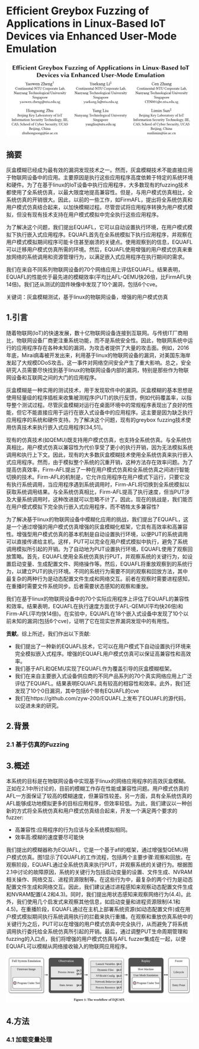 # Efficient Greybox Fuzzing of Applications in Linux-Based IoT Devices via Enhanced User-Mode Emulation

![](images/Pasted%20image%2020230321210045.png)

## 摘要
灰盒模糊已经成为最有效的漏洞发现技术之一。然而，灰盒模糊技术不能直接应用于物联网设备中的应用。主要原因是执行这些应用程序高度依赖于特定的系统环境和硬件。为了在基于linux的IoT设备中执行应用程序，大多数现有的fuzzing技术都使用了全系统仿真，以最大限度地提高兼容性。但是，与用户模式仿真相比，全系统仿真的开销很大。因此，以前的一些工作，如FirmAFL，提出将全系统仿真和用户模式仿真结合起来，以加快模糊过程。尽管尝试将应用程序转换为用户模式模拟，但没有现有技术支持在用户模式模拟中完全执行这些应用程序。

为了解决这个问题，我们提出EQUAFL，它可以自动设置执行环境，在用户模式模拟下执行嵌入式应用程序。EQUAFL首先在全系统模拟下执行应用程序，并观察在用户模式模拟期间程序可能卡住甚至崩溃的关键点。使用观察到的信息，EQUAFL可以迁移用户模式仿真所需的环境。然后，EQUAFL使用增强的用户模式仿真来重放网络的系统调用和资源管理行为，以满足嵌入式应用程序在执行期间的需求。

我们在来自不同系列物联网设备的70个网络应用上评估EQUAFL。结果表明，EQUAFL的性能优于最先进的模糊效率(平均比AFL-QEMU快26倍，比FirmAFL快14倍)。我们还从测试的固件映像中发现了10个漏洞，包括6个cve。

关键词：灰盒模糊测试，基于linux的物联网设备，增强的用户模式仿真

## 1.引言
随着物联网(IoT)的快速发展，数十亿物联网设备连接到互联网。与传统IT厂商相比，物联网设备厂商更注重系统功能，而不是系统安全性。因此，物联网系统中运行的应用程序存在各种未知的漏洞，为攻击者提供了大量的攻击面。例如，2016年底，Mirai病毒被开发出来，利用基于linux的物联网设备的漏洞，对美国东海岸发起了大规模DDoS攻击。这一事件对网络空间安全产生了重大影响。总之，安全研究人员需要尽快找到基于linux的物联网设备内部的漏洞，特别是那些作为物联网设备和互联网之间的大门的应用程序。

灰盒模糊是一种实用的测试技术，用于发现软件中的漏洞。灰盒模糊的基本思想是使用轻量级的程序插桩来收集被测程序(PUT)的执行反馈，例如代码覆盖率，以指导整个测试过程。尽管灰盒模糊对运行在桌面环境中的常规程序表现出了良好的性能，但它不能直接应用于运行在嵌入式设备中的应用程序。这主要是因为缺乏执行应用程序的系统和硬件支持。为了解决这个问题，现有的greybox fuzzing技术使用仿真技术来执行嵌入式应用程序[34,51]。

现有的仿真技术(如QEMU)既支持用户模式仿真，也支持全系统仿真。与全系统仿真相比，用户模式仿真以兼容性为代价享受了更小的执行开销，因为无法模拟系统调用和执行上下文。因此，现有的大多数灰盒模糊技术使用全系统仿真来执行嵌入式应用程序。然而，由于模拟整个系统的沉重开销，这种方法存在效率问题。为了提高仿真效率，Firm-AFL提出了一种在用户模式仿真和全系统仿真之间进行智能切换的技术。Firm-AFL的机制是，它允许应用程序在用户模式下运行，只要它没有执行系统调用，当应用程序遇到系统调用时，Firm-AFL将切换到全系统模拟以获取系统调用结果。与全系统仿真相比，Firm-AFL提高了执行速度，但当PUT涉及大量系统调用时，这种改进就可以忽略不计了。因此，现在的挑战是，我们能否在用户模式模拟下完全执行嵌入式应用程序，而不牺牲太多兼容性?

为了解决基于linux的物联网设备中模糊化应用的挑战，我们提出了EQUAFL，这是一个通过增强的用户模式仿真增强的灰盒模糊化框架，它具有高效率和高兼容性。增强型用户模式仿真的基本机制是自动设置执行环境，以便PUT的系统调用可以直接传递给主机。这样，PUT可以完全在用户模式模拟中执行，避免了系统调用模拟所引起的开销。为了自动地为PUT设置执行环境，EQUAFL使用了观察回放策略。首先，EQUAFL使用全系统仿真执行PUT，并观察系统的关键行为，如设置启动变量、生成配置文件、网络操作等。然后，EQUAFL将重放观察到的系统行为，以建立PUT的执行环境。不同的系统行为需要不同的观察和回放方法，其中最复杂的两种行为是动态配置文件生成和网络交互。前者在观察时需要进程感知，在重播时需要文件系统同步。后者需要状态感知的观察和重放。

我们在基于linux的物联网设备中的70个实际应用程序上评估了EQUAFL的兼容性和效率。结果表明，EQUAFL在执行速度方面优于AFL-QEMU(平均快26倍)和Firm-AFL(平均快14倍)。在实验中，EQUAFL在18个嵌入式设备中发现了10个以前未知的漏洞(包括6个cve)，证明了它在现实世界漏洞发现中的有用性。

**贡献**。综上所述，我们作出以下贡献:

- 我们提出了一种新的EQUAFL技术，它可以在用户模式下自动设置执行环境来完全模拟嵌入式程序。增强的EQUAFL用户模式仿真可以保证高兼容性和高效率。
- 我们基于AFL和QEMU实现了EQUAFL作为覆盖引导的灰盒模糊框架。
- 我们在来自主要嵌入式设备供应商的不同产品系列的70个真实网络应用上广泛评估了EQUAFL。结果表明EQUAFL具有较高的相容性和效率。此外，我们还发现了10个0日漏洞，其中包括6个带有EQUAFL的cve
- 我们在https://github.com/zyw-200/EQUAFL上发布了EQUAFL的源代码，以促进未来的研究。

## 2.背景
### 2.1 基于仿真的Fuzzing

## 3.概述
本系统的目标是在物联网设备中实现基于linux的网络应用程序的高效灰盒模糊。正如在2.1中所讨论的，目前的模糊工作存在性能或兼容性问题。用户模式仿真的AFL一方面保证了较高的模糊速度，但兼容性较差。另一方面，具有全系统仿真的AFL能够成功地模拟更多的目标应用程序，但效率较低。为此，我们建议以一种创新的方式将全系统仿真和用户模式仿真结合起来，开发一个满足两个要求的fuzzer:
- 高兼容性:应用程序的行为应该与全系统模拟相同。
- 效率高:模糊的速度要尽可能快

我们提出的模糊器称为EQUAFL，它是一个基于afl的框架，通过增强型QEMU用户模式仿真。图1显示了EQUAFL的工作流程，包括两个主要步骤:观察和回放。在观察阶段，EQUAFL通过全系统仿真来执行PUT，并观察系统的关键行为。根据图2.1中讨论的故障原因，系统的关键行为包括启动变量的设置、文件生成、NVRAM相关操作、网络交互、进程资源限制等。在这些行为中，最复杂的两个行为是动态配置文件生成和网络交互。因此，我们建议通过进程感知来观察动态配置文件生成和NVRAM配置(4.2和4.3)。同时，我们提出用状态感知来观察网络行为(4.4)。此外，我们使用几个启发式来观察其他信息，如启动变量和进程资源限制(4.1和4.5)。在重播阶段，EQUAFL通过在主机上部署系统资源(如动态配置文件)或在用户模式模拟期间执行系统调用执行的拦截来执行重播。在观察和重放仿真系统中的关键行为之后，PUT可以在增强的用户模式仿真中完全执行，从而避免了将系统调用执行委托给全系统仿真所引起的开销。最后，通过调整PUT生命周期管理和fuzzing的入口点，我们将增强的用户模式仿真与AFL fuzzer集成在一起，以便EQUAFL可以模糊从网络接收输入的物联网应用程序。

![](images/Pasted%20image%2020230321212334.png)

## 4.方法
### 4.1 加载变量处理




